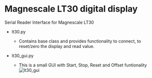 # Magnescale LT30 digital display
Serial Reader Interface for Magnescale LT30

* lt30.py
  - Contains base class and provides functionality to connect, to reset/zero the display and read value.
 
* lt30_gui.py
  - This is a small GUI with Start, Stop, Reset and Offset funtionality
![lt30_gui](https://github.com/profrink/magnescale_lt30/assets/37182641/d8aabb71-1026-4284-9a6b-d2444e214d3c)
